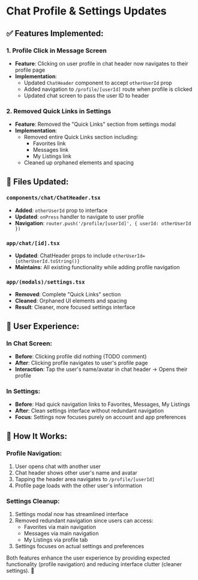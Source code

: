 # Chat Profile & Settings Updates

## ✅ **Features Implemented:**

### 1. **Profile Click in Message Screen**
- **Feature**: Clicking on user profile in chat header now navigates to their profile page
- **Implementation**: 
  - Updated `ChatHeader` component to accept `otherUserId` prop
  - Added navigation to `/profile/[userId]` route when profile is clicked
  - Updated chat screen to pass the user ID to header

### 2. **Removed Quick Links in Settings**
- **Feature**: Removed the "Quick Links" section from settings modal
- **Implementation**: 
  - Removed entire Quick Links section including:
    - Favorites link
    - Messages link  
    - My Listings link
  - Cleaned up orphaned elements and spacing

## 📁 **Files Updated:**

### **`components/chat/ChatHeader.tsx`**
- **Added**: `otherUserId` prop to interface
- **Updated**: `onPress` handler to navigate to user profile
- **Navigation**: `router.push('/profile/[userId]', { userId: otherUserId })`

### **`app/chat/[id].tsx`**
- **Updated**: ChatHeader props to include `otherUserId={otherUserId.toString()}`
- **Maintains**: All existing functionality while adding profile navigation

### **`app/(modals)/settings.tsx`**
- **Removed**: Complete "Quick Links" section
- **Cleaned**: Orphaned UI elements and spacing
- **Result**: Cleaner, more focused settings interface

## 🎯 **User Experience:**

### **In Chat Screen:**
- **Before**: Clicking profile did nothing (TODO comment)
- **After**: Clicking profile navigates to user's profile page
- **Interaction**: Tap the user's name/avatar in chat header → Opens their profile

### **In Settings:**
- **Before**: Had quick navigation links to Favorites, Messages, My Listings
- **After**: Clean settings interface without redundant navigation
- **Focus**: Settings now focuses purely on account and app preferences

## 🚀 **How It Works:**

### **Profile Navigation:**
1. User opens chat with another user
2. Chat header shows other user's name and avatar
3. Tapping the header area navigates to `/profile/[userId]`
4. Profile page loads with the other user's information

### **Settings Cleanup:**
1. Settings modal now has streamlined interface
2. Removed redundant navigation since users can access:
   - Favorites via main navigation
   - Messages via main navigation  
   - My Listings via profile tab
3. Settings focuses on actual settings and preferences

Both features enhance the user experience by providing expected functionality (profile navigation) and reducing interface clutter (cleaner settings). 🎉
